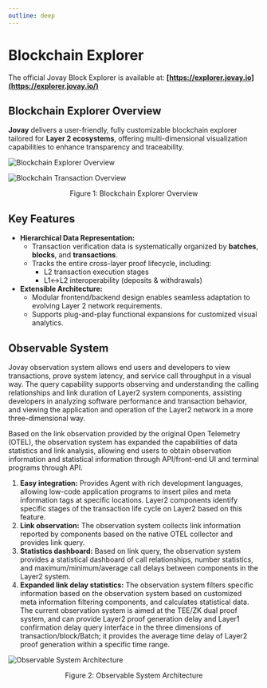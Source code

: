```yaml
---
outline: deep
---
```

# Blockchain Explorer

The official Jovay Block Explorer is available at: **[https://explorer.jovay.io](https://explorer.jovay.io/)**

## Blockchain Explorer Overview
**Jovay** delivers a user-friendly, fully customizable blockchain explorer tailored for **Layer 2 ecosystems**, offering multi-dimensional visualization capabilities to enhance transparency and traceability.

![Blockchain Explorer Overview](/Images/DTVM/blockchain-explorer-overview.png)

![Blockchain Transaction Overview](/Images/DTVM/blockchain-transaction-overview.png)
<p align="center">
  <span style="font-size: 14px;">Figure 1: Blockchain Explorer Overview</span>
</p>

## Key Features
- **Hierarchical Data Representation:**
  - Transaction verification data is systematically organized by **batches**, **blocks**, and **transactions**.
  - Tracks the entire cross-layer proof lifecycle, including:
      - L2 transaction execution stages
      - L1↔L2 interoperability (deposits & withdrawals)
- **Extensible Architecture:**
  - Modular frontend/backend design enables seamless adaptation to evolving Layer 2 network requirements.
  - Supports plug-and-play functional expansions for customized visual analytics.

## Observable System
Jovay observation system allows end users and developers to view transactions, prove system latency, and service call throughput in a visual way. The query capability supports observing and understanding the calling relationships and link duration of Layer2 system components, assisting developers in analyzing software performance and transaction behavior, and viewing the application and operation of the Layer2 network in a more three-dimensional way.

Based on the link observation provided by the original Open Telemetry (OTEL), the observation system has expanded the capabilities of data statistics and link analysis, allowing end users to obtain observation information and statistical information through API/front-end UI and terminal programs through API.
1. **Easy integration:** Provides Agent with rich development languages, allowing low-code application programs to insert piles and meta information tags at specific locations. Layer2 components identify specific stages of the transaction life cycle on Layer2 based on this feature.
2. **Link observation:** The observation system collects link information reported by components based on the native OTEL collector and provides link query.
3. **Statistics dashboard:** Based on link query, the observation system provides a statistical dashboard of call relationships, number statistics, and maximum/minimum/average call delays between components in the Layer2 system.
4. **Expanded link delay statistics:** The observation system filters specific information based on the observation system based on customized meta information filtering components, and calculates statistical data. The current observation system is aimed at the TEE/ZK dual proof system, and can provide Layer2 proof generation delay and Layer1 confirmation delay query interface in the three dimensions of transaction/block/Batch; it provides the average time delay of Layer2 proof generation within a specific time range.

![Observable System Architecture](/Images/DTVM/Observable%20System%20Architecture.png)
<p align="center">
  <span style="font-size: 14px;">Figure 2: Observable System Architecture</span>
</p>
